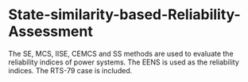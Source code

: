 # State-similarity-based-Reliability-Assessment
The SE, MCS, IISE, CEMCS and SS methods are used to evaluate the reliability indices of power systems. The EENS is used as the reliability indices. The RTS-79 case is included.
